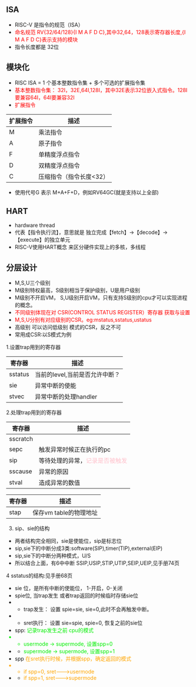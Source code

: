 ## ISA
- RISC-V 是指令的规范（ISA）
- <font color=red>命名规范 RV{32/64/128}{I M A F D C},其中32,64，128表示寄存器长度,{I M A F D C}表示支持的模块</font>
- 指令长度都是 32位

## 模块化
- RISC ISA = 1 个基本整数指令集 + 多个可选的扩展指令集
- <font color=red>基本整数指令集： 32I，32E,64I,128I，其中32E表示32位嵌入式指令。128I要兼容64I，64I要兼容32I
- 扩展指令</font>

| 扩展指令 | 描述            |
|------|---------------|
| M    | 乘法指令          |
| A    | 原子指令          |
| F    | 单精度浮点指令       |
| D    | 双精度浮点指令       |
| C    | 压缩指令（指令长度<32） |
- 使用代号G 表示 M+A+F+D，例如RV64GC(就是支持以上全部)

## HART
- hardware thread
- 代表【指令执行流】，意思就是 独立完成【fetch】->【decode】->【execute】的独立单元
- RISC-V使用HART概念 来区分硬件实现上的多核，多线程
## 分层设计
- M,S,U三个级别
- M级别特权最高，S级别相当于保护级别，U是用户级别
- M级别不开启VM， S,U级别开启VM，只有支持S级别的cpu才可以实现进程的概念。
- <font color=red>不同级别体现在对 CSR(CONTROL STATUS REGISTER）寄存器 获取与设置
- M,S,U分别有对应级别的CSR。eg:mstatus,sstatus,ustatus</font>
- 高级别 可以访问低级别 模式的CSR，反之不可
- 常用成CSR:以S模式为例

1.设置trap用到的寄存器

  | 寄存器            | 描述                 |
  |----------------|--------------------|
  | sstatus        | 当前的level,当前是否允许中断？ |
  | sie            | 异常中断的使能            |
  | stvec          | 异常中断的处理handler     |


2.处理trap用到的寄存器


  | 寄存器      | 描述                                      |
  |-|-|
  | sscratch |                                         |
  | sepc     | 触发异常时候正在执行的pc                           |
  | sip      | 等待处理的异常，<font color=pink>记录是否被触发</font> |
  | sscause  | 异常的原因                                   |
  | stval    | 造成异常的数值                                 |


  
  | 寄存器  | 描述              |
  |- |- |
  | stap | 保存vm table的物理地址 |
3. sip、sie的结构
- 两者结构完全相同，sie是使能位，sip是标志位
- sip,sie下的中断分成3类:software(SIP),timer(TIP),external(EIP)
- sip,sie下的中断分两种模式，U/S
- 所以结合上面，有6中中断 SSIP,USIP,STIP,UTIP,SEIP,UEIP,见手册74页

4 sstatus的结构:见手册68页
- sie 位，是所有中断的使能位， 1-开启，0-关闭
- spie位, 当trap发生 或者trap返回的时候临时存储sie位
- - trap发生： 设置 spie=sie, sie=0,此时不会再触发中断。
- - sret执行： 设置 sie=spie, spie=0, 恢复之前的sie位
- spp: <font color=gree>记录trap发生之前 cpu的模式
- - usermode -> supermode, 设置spp=0
- - supermode -> supermode, 设置spp=1</font>
- spp <font color=orange>在sret执行时候，并根据spp，确定返回的模式
- -  if spp=0, sret--->usermode
- -  if spp=1, sret--->supermode </font>